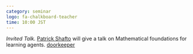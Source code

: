```yaml
---
category: seminar
logo: fa-chalkboard-teacher
time: 10:00 JST
---
```


*Invited Talk.* [Patrick Shafto](http://patrickshafto.com) will give a talk on Mathematical foundations for learning agents. [doorkeeper](https://c5dc59ed978213830355fc8978.doorkeeper.jp/events/173934)

